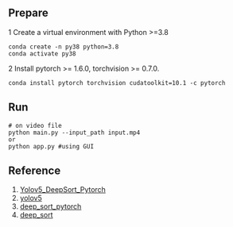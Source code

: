 

## Prepare 
1 Create a virtual environment with Python >=3.8  
~~~
conda create -n py38 python=3.8    
conda activate py38   
~~~

2 Install pytorch >= 1.6.0, torchvision >= 0.7.0.
~~~
conda install pytorch torchvision cudatoolkit=10.1 -c pytorch
~~~

## Run
~~~
# on video file
python main.py --input_path input.mp4
or
python app.py #using GUI

~~~



## Reference
1) [Yolov5_DeepSort_Pytorch](https://github.com/mikel-brostrom/Yolov5_DeepSort_Pytorch)   
2) [yolov5](https://github.com/ultralytics/yolov5)  
3) [deep_sort_pytorch](https://github.com/ZQPei/deep_sort_pytorch)       
4) [deep_sort](https://github.com/nwojke/deep_sort)   

